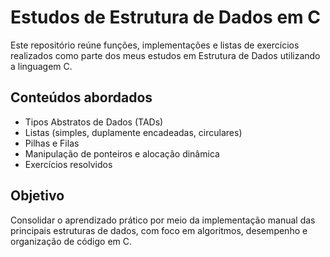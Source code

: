 # Estudos de Estrutura de Dados em C

Este repositório reúne funções, implementações e listas de exercícios realizados como parte dos meus estudos em Estrutura de Dados utilizando a linguagem C.

## Conteúdos abordados

- Tipos Abstratos de Dados (TADs)
- Listas (simples, duplamente encadeadas, circulares)
- Pilhas e Filas
- Manipulação de ponteiros e alocação dinâmica
- Exercícios resolvidos

## Objetivo

Consolidar o aprendizado prático por meio da implementação manual das principais estruturas de dados, com foco em algoritmos, desempenho e organização de código em C.
